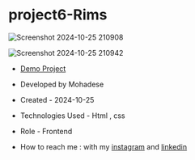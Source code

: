 # project6-Rims

![Screenshot 2024-10-25 210908](https://github.com/user-attachments/assets/7529e832-df7b-4363-a68c-71939e1b9da0)

![Screenshot 2024-10-25 210942](https://github.com/user-attachments/assets/927f0769-67bc-4ed2-a7c1-fc4fd9553c97)

- [Demo Project]( https://mohadsezare-web.github.io/projecr6-Rims/)

- Developed by Mohadese

- Created - 2024-10-25

- Technologies Used - Html , css

- Role - Frontend

- How to reach me : with my [instagram](https://www.instagram.com/mohadsezare_web) and [linkedin](https://www.linkedin.com/in/mohadsezare_web)
